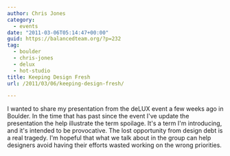 ```yaml
---
author: Chris Jones
category:
  - events
date: "2011-03-06T05:14:47+00:00"
guid: https://balancedteam.org/?p=232
tag:
  - boulder
  - chris-jones
  - delux
  - hot-studio
title: Keeping Design Fresh
url: /2011/03/06/keeping-design-fresh/

---
```

I wanted to share my presentation from the deLUX event a few weeks ago in Boulder. In the time that has past since the event I've update the presentation the help illustrate the term spoilage. It's a term I'm introducing, and it's intended to be provocative. The lost opportunity from design debt is a real tragedy. I'm hopeful that what we talk about in the group can help designers avoid having their efforts wasted working on the wrong priorities.
